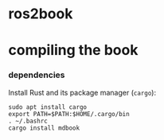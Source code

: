 # ros2book

# compiling the book

### dependencies

Install Rust and its package manager (`cargo`):
```
sudo apt install cargo
export PATH=$PATH:$HOME/.cargo/bin
. ~/.bashrc
cargo install mdbook
```
